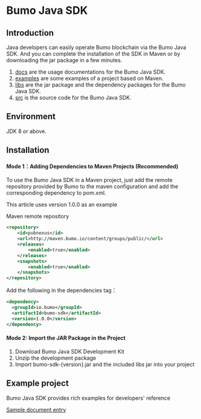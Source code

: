# Bumo Java SDK

## Introduction
Java developers can easily operate Bumo blockchain via the Bumo Java SDK. And you can complete the installation of the SDK in Maven or by downloading the jar package in a few minutes.

1. [docs](/docs) are the usage documentations for the Bumo Java SDK.
2. [examples](/examples) are some examples of a project based on Maven.
3. [libs](/libs) are the jar package and the dependency packages for the Bumo Java SDK.
4. [src](/src)  is the source code for the Bumo Java SDK.

## Environment

JDK 8 or above.

## Installation

#### Mode 1：Adding Dependencies to Maven Projects (Recommended)
To use the Bumo Java SDK in a Maven project, just add the remote repository provided by Bumo to the maven configuration and add the corresponding dependency to pom.xml.

This article uses version 1.0.0 as an example

Maven remote repository
``` xml
<repository>
    <id>pubnexus</id>                
    <url>http://maven.bumo.io/content/groups/public/</url>
    <releases>
        <enabled>true</enabled>
    </releases>
    <snapshots>
        <enabled>true</enabled>
    </snapshots>
</repository>
```
Add the following in the dependencies tag：
``` xml
<dependency>
  <groupId>io.bumo</groupId>
  <artifactId>bumo-sdk</artifactId>
  <version>1.0.0</version>
</dependency>
```
#### Mode 2: Import the JAR Package in the Project
1. Download Bumo Java SDK Development Kit
2. Unzip the development package
3. Import bumo-sdk-{version}.jar and the included libs jar into your project

## Example project
Bumo Java SDK provides rich examples for developers' reference

[Sample document entry](docs/SDK.md "")
